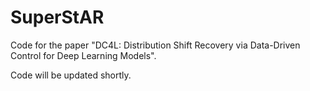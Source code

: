 # SuperStAR
Code for the paper "DC4L: Distribution Shift Recovery via Data-Driven Control for Deep Learning Models".

Code will be updated shortly.
